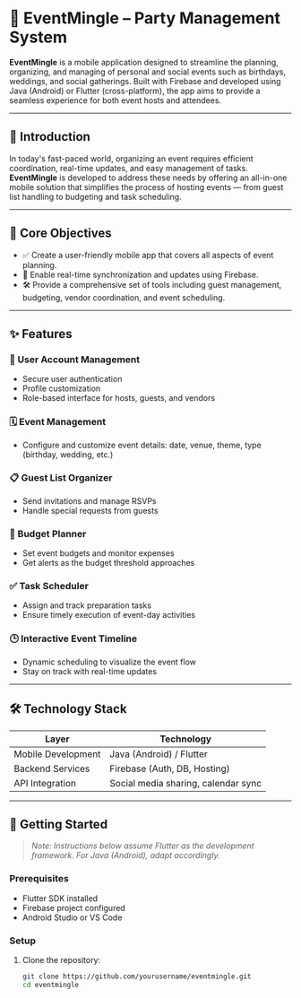 # 🎉 EventMingle – Party Management System

**EventMingle** is a mobile application designed to streamline the planning, organizing, and managing of personal and social events such as birthdays, weddings, and social gatherings. Built with Firebase and developed using Java (Android) or Flutter (cross-platform), the app aims to provide a seamless experience for both event hosts and attendees.

---

## 📌 Introduction

In today's fast-paced world, organizing an event requires efficient coordination, real-time updates, and easy management of tasks. **EventMingle** is developed to address these needs by offering an all-in-one mobile solution that simplifies the process of hosting events — from guest list handling to budgeting and task scheduling.

---

## 🎯 Core Objectives

- ✅ Create a user-friendly mobile app that covers all aspects of event planning.
- 🔄 Enable real-time synchronization and updates using Firebase.
- 🛠 Provide a comprehensive set of tools including guest management, budgeting, vendor coordination, and event scheduling.

---

## ✨ Features

### 👥 User Account Management
- Secure user authentication
- Profile customization
- Role-based interface for hosts, guests, and vendors

### 🗓 Event Management
- Configure and customize event details: date, venue, theme, type (birthday, wedding, etc.)

### 📋 Guest List Organizer
- Send invitations and manage RSVPs
- Handle special requests from guests

### 💸 Budget Planner
- Set event budgets and monitor expenses
- Get alerts as the budget threshold approaches

### ✅ Task Scheduler
- Assign and track preparation tasks
- Ensure timely execution of event-day activities

### 🕒 Interactive Event Timeline
- Dynamic scheduling to visualize the event flow
- Stay on track with real-time updates

---

## 🛠 Technology Stack

| Layer               | Technology                 |
|--------------------|----------------------------|
| Mobile Development | Java (Android) / Flutter   |
| Backend Services   | Firebase (Auth, DB, Hosting) |
| API Integration    | Social media sharing, calendar sync |

---

## 📲 Getting Started

> _Note: Instructions below assume Flutter as the development framework. For Java (Android), adapt accordingly._

### Prerequisites
- Flutter SDK installed
- Firebase project configured
- Android Studio or VS Code

### Setup
1. Clone the repository:
   ```bash
   git clone https://github.com/yourusername/eventmingle.git
   cd eventmingle
